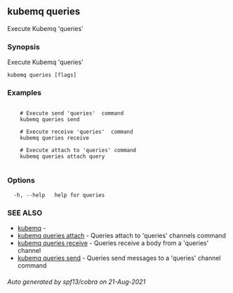 ## kubemq queries

Execute Kubemq 'queries'

### Synopsis

Execute Kubemq 'queries'

```
kubemq queries [flags]
```

### Examples

```

	# Execute send 'queries'  command
	kubemq queries send

	# Execute receive 'queries'  command
	kubemq queries receive 

	# Execute attach to 'queries' command
	kubemq queries attach query


```

### Options

```
  -h, --help   help for queries
```

### SEE ALSO

* [kubemq](kubemq.md)     -
* [kubemq queries attach](kubemq_queries_attach.md)     - Queries attach to 'queries' channels command
* [kubemq queries receive](kubemq_queries_receive.md)     - Queries receive a body from a 'queries' channel
* [kubemq queries send](kubemq_queries_send.md)     - Queries send messages to a 'queries' channel command

###### Auto generated by spf13/cobra on 21-Aug-2021
